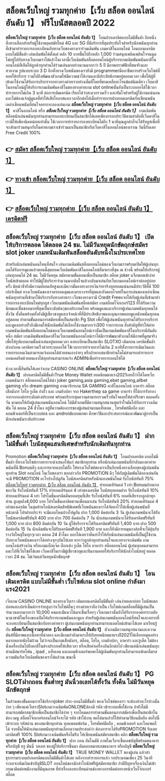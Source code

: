 # สล็อตเว็บใหญ่ รวมทุกค่าย【เว็บ สล็อต ออนไลน์ อันดับ 1】  ฟรีโบนัสตลอดปี 2022

**สล็อตเว็บใหญ่ รวมทุกค่าย【เว็บ สล็อต ออนไลน์ อันดับ 1】** โอนฝากเครดิตแบบไม่มีขั้นต่ำ  อีกหนึ่งสิ่งทางเลือกสำหรับผู้ใช้งานยุคสมัยใหม่ 4G และ 5G ที่มีบริการที่สุดประทับใจสำหรับนักพนันทุกท่านที่เข้ามาทำรายการลงทะเบียนกับทางเว็บของทางเราร่วมเดิมพัน เกมคาสิโนออนไลน์ โอนถอนเครดิตแบบไม่มีขั้นต่ำ เล่นเดิมพันได้ตั้งแต่ หลัก 10 บาทขึ้นไปถึงหลัก 1,000 ร่วมสนุกเพลิดเพลินใจจนฉุดไม่อยู่ไปกับทางเว็บเกมเราได้แล้วในเวลานี้เว็บเดิมพันสล็อตออนไลน์ผู้บริการเกมเดิมพันพนันคาสิโนออนไลน์ที่เปิดให้ลูกค้าทุกท่านได้ร่วมเล่นมาอย่างนานมากกว่า 5 ปี มีภาพกราฟฟิกที่สมจริงและสวยงาม รูปแบบระบบ 3 D
อีกทั้งทางเว็บพนันของเรายังมี programmerมืออาชีพการสร้างเว็บไซต์ที่คอยให้บริการ  รวมไปถึงพัฒนาตัวเกมให้มีความน่าใช้งานและมีประสิทธิภาพอยู่ตลอดเวลา เพื่อให้ผู้ที่เข้ามาใช้งานได้รับการบริการจากทางทางค่ายเราอย่างเต็มที่โดยที่ขาดเหลืออะไรแม้แต่นิดเดียว เว็บคาสิโนออนไลน์ผู้ให้บริการเกมเดิมพันคาสิโนของทางค่ายเกม slot onlineนั้นยังเป็นระบบออโต้ใช้เวลาทำรายการไม่เกิน 3 นาที ต่อการเติมเครดิต เรียกได้ว่าสะดวกรวดเร็ว และทันใจสำหรับผู้ใช้งานแน่นอนและไม่ต้องแจ้งผู้ดูแลที่ทำให้เสียโอกาสและเวลาอีกต่อไปเมื่อทำรายการฝากยอดเครดิตกับเซียนพนัน
เหล่าเซียนพนันที่สนใจอยากจะลองเล่นเกม **สล็อตเว็บใหญ่ รวมทุกค่าย【เว็บ สล็อต ออนไลน์ อันดับ 1】** คาสิโนออนไลน์ หรือ ***สล็อตเว็บใหญ่ รวมทุกค่าย【เว็บ สล็อต ออนไลน์ อันดับ 1】*** เกมเดิมพันสล็อตนักเล่นพนันทุกท่านสามารถลงทะเบียนเป็นสมาชิกได้เลยเพียงกรอกประวัติตามลำดับที่เว็บคาสิโนเรามีให้เพียงนิดหน่อยเท่านั้น ใช้เวลาการทำรายการลงทะเบียนไม่ถึง 1 นาทีคุณลูกค้าก็จะได้รับยูสเพื่อที่จะเข้ามาร่วมสนุกกับในค่ายเกมเราเข้าร่วมมาเป็นสมาชิกกับเว็บคาสิโนออนไลน์ของเราณ วันนี้รับเลย Free Credit 100%

## 👉 [สมัคร สล็อตเว็บใหญ่ รวมทุกค่าย【เว็บ สล็อต ออนไลน์ อันดับ 1】](https://archa888.com/)
## 👉 [ทางเข้า สล็อตเว็บใหญ่ รวมทุกค่าย【เว็บ สล็อต ออนไลน์ อันดับ 1】](https://archa888.com/)
## 👉 [สล็อตเว็บใหญ่ รวมทุกค่าย【เว็บ สล็อต ออนไลน์ อันดับ 1】 เครดิตฟรี](https://archa888.com/)

## สล็อตเว็บใหญ่ รวมทุกค่าย【เว็บ สล็อต ออนไลน์ อันดับ 1】 เปิดให้บริการตลอด ได้ตลอด 24 ชม. ไม่มีวันหยุดนักขัตฤกษ์สมัคร slot joker เกมพนันเดิมพันสล็อตอันดับหนึ่งในประเทศไทย

สำหรับนักเล่นพนันคนไหนที่สนใจ เล่นเกมเดิมพันสล็อตออนไลน์ของเว็บเกมเราพร้อมเปิดให้ผู้เล่นทุกคนได้รับการดูแลแล้วตอนนี้สุดยอดเว็บเดิมพันคาสิโนออนไลน์ที่มาแรงที่สุด ณ ช่วงนี้ พร้อมให้บริการผู้เล่นทุกคนได้ 24 ชม. ไม่มีวันหยุด สมัครตามขั้นตอนเพื่อเป็นสมาชิก สล็อต joker แจ็กพอตเข้าง่าย โบนัสเข้าตลอด ทำให้มีผู้ใช้บริการจำนวนมากติดใจแล้วกลับมาเล่นกับเว็บเกมออนไลน์เราต่ออยู่บ่อยครั้ง มิหนำซ้ำยังมีความปลอดภัยสูงและมีความั่นคงทางการเงินจ่ายจริงทุกยอดแน่นอนมีประวัติที่ดี 100 เปอร์เซ็นต์ ทางเว็บพนันของเราครอบคลุมและครบวงจรที่สุดและยังตอบโจทย์ในการเล่นของเหล่าเซียนพนันทุกท่านที่เข้ามาใช้บริการกับทางค่ายเรา
เว็บของทางเรามี Credit Freeแจกให้กับผู้เล่นที่เข้ามาทำรายการลงทะเบียนใหม่ทุกยูส เว็บเกมพนันเดิมพันสล็อตสมัคร เกมสล็อตโจ๊กเกอร์123 ที่ได้รับความนิยมและชื่นชอบมากที่สุดเป็นระดับต้นๆของประเทศไทย พร้อมดูแลและบริการผู้เล่นเกมพนันทุกคนได้ทั้งวัน ทั้งคืนพร้อมทั้งยังมีผู้เชี่ยวชาญและเจ้าหน้าที่ที่มีประสิทธิภาพและคุณภาพคอยดูแลนักพนันทุกคนอยู่ตลอด ทำตามขั้นตอนการสมัครเพื่อเป็นสมาชิก  Pg Slot เพื่อให้ผู้เล่นพนันทุกท่านได้รับการบริการและดูแลอย่างทั่วถึงมีเกมให้นักเดิมพันได้เลือกใช้งานมากกว่า300 รายการเกม
สิ่งสำคัญที่ทำให้ค่ายเกมพนันเดิมพันสล็อตออนไลน์ของเว็บเกมพนันออนไลน์เรานั้นเป็นเกมเดิมพันคาสิโนบริการดีอันดับหนึ่ง สมัคร  เกมเดิมพันพนันคาสิโนเว็บเกมพนันออนไลน์เราได้มีการพัฒนาตัวเกมให้มีภาพที่ดูสมจริงเพื่อให้รูปแบบเกมนั้นน่าเล่นอยู่ตลอดเวลา ลงทะเบียนเป็นสมาชิก SLOTXO เติมถอน เครดิตขั้นต่ำ ฝาก/ถอน เครดิตรวดเร็วด้วยระบบออโต้ ใช้เวลาการทำรายการไม่เกิน 2 นาทีทั้งรายการเติมเงินและรายการถอนเงินสามารถแจ้งถอนได้ด้วยตนเองง่ายๆ หรือถ้าหากสมาชิกท่านใดไม่สามารถทำรายการถอนเคดริตด้วยตนเองได้ทุกท่านสามารถแจ้ง ADMINเพื่อทำรายการถอนให้ได้

ช่วงเวลานี้ยืนยันได้เลยว่าเกม CASINO ONLINE **สล็อตเว็บใหญ่ รวมทุกค่าย【เว็บ สล็อต ออนไลน์ อันดับ 1】** ฝากเครดิตไม่มีขั้นต่ำTrue Money Wallet ยอดนิยมมาแรง2021เลยก็ว่าได้โดยเว็บเกมพนันเรา สล็อตออนไลน์ได้นำ  joker gaming,asia gaming,ebet gaming,allbet gaming หรือ dream gaming อาณาจักรเกม SA GAMING คาสิโนออนไลน์ บาคาร่า สล็อต เสือมังกร ไฮโล รูเล็ต กำถั่ว และ เกมยิงปลา จาก Hakerthep sa game บาคาร่า ที่ได้การรับรองจากจากองค์กรระดับต่างประเทศ พร้อมบริการสุดความสามารถรวดเร็วทันใจคอยให้คำปรึกษา ตลอดทั้งวัน มามอบให้กับผู้เล่นเกมพนันออนไลน์ ได้มีตัวเกมที่มีความสนุกสนานสุดเร้าใจมันไปกับการวางเดิมพัน ได้ ตลอด 24 ชั่วโมง อยู่ที่ความต้องการของผู้เล่นผ่านบนแท็บเลต , โทรศัพท์มือถือ และคอมพิวเตอร์ที่เป็นระบบios และ androidแบบพกพา ศึกษาวิธีและประสบการณ์และพัฒนาสู่การเป็นนักเล่นพนันระดับประเทศ

## สล็อตเว็บใหญ่ รวมทุกค่าย【เว็บ สล็อต ออนไลน์ อันดับ 1】 ฝากไม่มีขั้นต่ำ โบนัสสุดแสนพิเศษสำหรับนักเดิมพันทุกท่าน

 Promotion  **สล็อตเว็บใหญ่ รวมทุกค่าย【เว็บ สล็อต ออนไลน์ อันดับ 1】** โอนฝากเครดิต แบบไม่มีขั้นต่ำ ที่ทางเว็บไซต์เราอยากจะนำเสนอให้แก่  สมาชิกทุกท่าน หรือนักเล่นเกมพนันที่กำลังมองหาค่ายพนันที่มี Bonusดีๆ และการแจกแบบไม่กั๊ก ให้ทางเว็บไซต์ของเราเป็นอีกหนึ่งทางเลือกของผู้เล่นพนันทุกท่าน Slot ออนไลน์ ในเว็บของเรา ขอกล่าวกับ PROMOTION ดีๆ ให้กับผู้เดิมพันได้ลองเล่นกัน จะมี PROMOTION อะไรบ้างไปดูกัน
โบนัสเครดิตสำหรับนักแทงพนันใหม่ รับโบนัสทันที 75% [สล็อตเว็บใหญ่ รวมทุกค่าย【เว็บ สล็อต ออนไลน์ อันดับ 1】](https://archa888.com/) ทำยอดเทิร์นแค่ 1 เท่า
Bonusฝากแรกของวัน รับโบนัสทันที 17% ทำยอดเทิร์นแค่ 4 เท่าของเครดิต
โบนัสทุกยอดฝาก รับโบนัสทันที 10% ทำยอดเทิร์นแค่ 4 เท่า
โปรโมชั่นเครดิตคืนยอดทุนที่เสีย รับโบนัสทันที 6% ยอดที่เสียจากลูกค้าทุกท่าน สูงสุดถึง4,000 บาท
โปรโมชั่นเครดิตชวนเพื่อนมาเล่น รับโบนัสทันที 20% ทำยอดเทิร์นแค่ 4 เท่าของเครดิต
ในสุดท้ายโบนัสเครดิตสิทธิพิเศษที่เว็บพนันของเราได้จัดหาไว้ให้เพื่อผู้เล่นพนันที่หน้าตาดี โปรฝากประจำ จะมีแบบไหนบ้างไปดูกัน
ฝาก 1,000 ติดต่อกัน 3 วัน ผู้เล่นเกมพนันจะได้รับโบนัสเครดิตฟรีทันที 400 บาท
ฝาก 700 ติดต่อกัน 7 วัน นักเล่นเกมพนันจะได้รับเครดิตฟรีทันที 1,000 บาท
ฝาก 800 ติดต่อกัน 10 วัน ผู้ใช้บริการจะได้รับเครดิตฟรีทันที 1,400 บาท
ฝาก 500 ติดต่อกัน 15 วัน นักเดิมพันจะได้รับเครดิตฟรีทันที 1,900 บาท
และก็ยังมีการหมุนกงล้อที่จะได้ลุ้นรับรางวัลใหญ่ในทุกๆเวลา ตลอด 24 ชั่วโมง บอกได้เลยว่าคืนกำไรให้กับนักเล่นเกมพนันที่เป็นผู้ใช้งานกับทางเว็บพนันของเราได้อย่างจุกๆกันไปเลย หากว่าลูกค้าทุกท่านสนใจและอยากจะเดิมพัน เกมออนไลน์สร้างเงิน หรือเกมแบ็กแจ๊ค ป๊อกเด้ง รูเล็ต ไฮโล บาคาร่า สล็อตออนไลน์ ผู้เล่นทุกคนสามารถแตะไปที่เว็บไซต์ได้เลย เว็บคาสิโนเรามีผู้เชี่ยวชาญและทีมงานคอยให้บริการให้นักล่าโบนัสอยู่ ตลอดเวลา 24 ชม. ไม่เว้นแต่วันหยุดนักขัตฤกษ์

## สล็อตเว็บใหญ่ รวมทุกค่าย【เว็บ สล็อต ออนไลน์ อันดับ 1】 โอนเติมเครดิต แบบไม่มีขั้นต่ำ  เว็บไซต์เกม slot online กำลังมาแรง2021

เว็บเกม CASINO ONLINE ของทางเว็บเรา เติมถอนเครดิตไม่มีขั้นต่ำ เล่นง่ายแตกบ่อย โบนัสแตกบ่อยและเปอร์เซ็นต์การจ่ายสูงกว่าเว็บไซต์อื่นๆ ทางค่ายเราถือว่าเป็น เว็บไซต์เกมสล็อตที่มีผู้เล่นเป็นจำนวนมากมากกว่า 10,000 คนและมีแนวโน้มจะขึ้นเรื่อยๆ เว็บเกมเรานั้นยังได้รับจากองค์กรระบดับนานาชาติในเรื่องของเปิดให้บริการเกมพนันและดูแล สำหรับผู้เล่นเกมพนันออนไลน์ที่สนใจและอยากที่จะลงทะเบียนเป็นสมาชิกกับทางค่ายเรา ผู้เล่นเกมพนันทุกท่านสามารถแอดไลน์เข้ามาได้เลย
	มาเรียนรู้กับ **สล็อตเว็บใหญ่ รวมทุกค่าย【เว็บ สล็อต ออนไลน์ อันดับ 1】** ตัวเกมมีความสนุกสนานและความมันส์ที่มีภาพและเนื้อหาที่น่าลอง และมีเกมกำลังมาแรงให้กับยอดนิยมมาแรงปี2021ได้เลือกหมุนอย่างหลากหลายนับไม่ถ้วน  ไม่ว่าจะเป็นเกมเสือมังกร, สล็อต, ไฮโล, เกมยิงปลา, บาคาร่า และรูเล็ต ไม่ต้องนั่งเครื่องบินไปถึงคาสิโนต่างประเทศให้เสียเวลา หรือเสียค่าเครื่องบินอีกต่อไป เพียงแค่นักเล่นพนันทุกท่านมีสมาร์ทโฟน , ipad , แท็บเลต และคอมพิวเตอร์พกพาได้ผู้เดิมพันทุกท่านก็สามารถเข้ามาลิ้มรสความมันกับเว็บเดิมพันของเราได้แล้วณ ขณะนี้

## สล็อตเว็บใหญ่ รวมทุกค่าย【เว็บ สล็อต ออนไลน์ อันดับ 1】  PG SLOTฝากถอน ขั้นต่ำทรู มันนี่วอเลทได้ทั้งวัน ทั้งคืน ไม่มีวันหยุดนักขัตฤกษ์

ในส่วนของขั้นตอนการใช้บริการjoker ฝาก-ถอนไม่มีขั้นต่ำ ของเว็บไซต์ของเรา จะต้องทำอะไรบ้างนั้น ง่าย ๆ เพียงแค่เว็บเราSlotเกมวางเดิมพันONLONEต้องมี รหัส เข้าระบบเพื่อใช้งาน ถ้ายังไม่มีสามารถสมัครสมาชิกเพื่อเป็นสมาชิกได้ง่าย ๆ จากโหมดการทำตามขั้นตอนการสมัครเพื่อเป็นสมาชิกในช่อง เมนู สล็อตโจ๊กเกอร์ออนไลน์จึงจะได้ รหัส เข้าใช้งาน พอได้มาแล้วก็ให้ทำตามวิธีบนมือถือ ต่อไปนี้
เข้าระบบ รหัสผ่าน  ของสมาชิกทุกท่าน ทุกแพลตฟอร์ม , โทรศัพท์มือถือ , คอมพิวเตอร์ และไอแพดก็ได้
จากนั้นให้นักเล่นเกมพนันทุกท่านเลือกความประสงค์ว่า ต้องการจะได้รับPROMOTION รับเลยเครดิตฟรี 100% Slotเกมวางเดิมพันหรือไม่รับ
ให้เซียนพนันสมัครสมาชิก คลิก **สล็อตเว็บใหญ่ รวมทุกค่าย【เว็บ สล็อต ออนไลน์ อันดับ 1】** ฝาก ถอน  อัตโนมัติ ภาพในเว็บจะขึ้นเลขบัญชีพร้อมธนาคาร หรือบัญชี ทรู มันนี่ วอเลท ของผู้ให้บริการขึ้นมา
คัดลอกหมายเลขธนาคาร หรือบัญชี **สล็อตเว็บใหญ่ รวมทุกค่าย【เว็บ สล็อต ออนไลน์ อันดับ 1】** TRUE MONEY WALLET ของผู้เล่น แล้วทำธุรกรรมระบบฝากเครดิตแบบไม่มีขั้นต่ำได้เลย
หลังจากทำรายการแล้ว รอประมาณเพียง 25 วินาที ระบบจะเติมเงินเข้าบัญชีSLOT ออนไลน์ของนักล่าโบนัสฟรีผู้สมัครสมาชิก
ถ้ามีปัญหาเรื่องเงินไม่เข้า กรุณาติดต่อพนักงานที่มีคุณภาพ ที่ทำเรื่องลงทะเบียนผ่านช่องทางการติดต่อทางหน้าเว็บโจ๊กเกอร์ สล็อต


